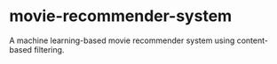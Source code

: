 # movie-recommender-system
A machine learning-based movie recommender system using content-based filtering.
